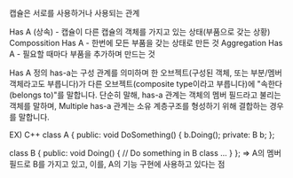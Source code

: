 캡슐은 서로를 사용하거나 사용되는 관계

Has A (상속) -  캡슐이 다른 캡슐의 객체를 가지고 있는 상태(부품으로 갖는 상황)
Compossition Has A - 한번에 모든 부품을 갖는 상태로 만든 것
Aggregation Has A - 필요할 때마다 부품을 추가하며 만드는 것

Has A 정의
has-a는 구성 관계를 의미하며 한 오브젝트(구성된 객체, 또는 부분/멤버 객체라고도 부릅니다)가 다른 오브젝트(composite type이라고 부릅니다)에 "속한다(belongs to)"를 말합니다. 단순히 말해, has-a 관계는 객체의 멤버 필드라고 불리는 객체를 말하며, Multiple has-a 관계는 소유 계층구조를 형성하기 위해 결합하는 경우를 말합니다.

EX) C++
class A
{
public:
    void DoSomething()
    {
        b.Doing();
private:
    B b;
};

class B
{
public:
    void Doing()
    {
        // Do something in B class
        ...
    }
};
=> A의 멤버 필드로 B를 가지고 있고, 이를, A의 기능 구현에 사용하고 있다는 점